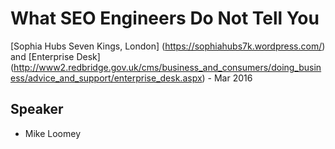 
# What SEO Engineers Do Not Tell You

[Sophia Hubs Seven Kings, London] (https://sophiahubs7k.wordpress.com/) and [Enterprise Desk] (http://www2.redbridge.gov.uk/cms/business_and_consumers/doing_business/advice_and_support/enterprise_desk.aspx) -  Mar 2016

## Speaker
* Mike Loomey

## 

